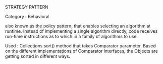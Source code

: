 STRATEGY PATTERN

Category : Behavioral

also known as the policy pattern, that enables selecting an algorithm at runtime.
Instead of implementing a single algorithm directly, code receives run-time instructions as to which in a family of algorithms to use.

Used : Collections.sort() method that takes Comparator parameter.
Based on the different implementations of Comparator interfaces, the Objects are getting sorted in different ways.
